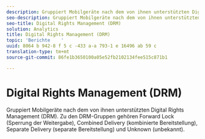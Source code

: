 ```yaml
---
description: Gruppiert Mobilgeräte nach dem von ihnen unterstützten Digital Rights Management (DRM). Zu den DRM-Gruppen gehören Forward Lock (Sperrung der Weitergabe), Combined Delivery (kombinierte Bereitstellung), Separate Delivery (separate Bereitstellung) und Unknown (unbekannt).
seo-description: Gruppiert Mobilgeräte nach dem von ihnen unterstützten Digital Rights Management (DRM). Zu den DRM-Gruppen gehören Forward Lock (Sperrung der Weitergabe), Combined Delivery (kombinierte Bereitstellung), Separate Delivery (separate Bereitstellung) und Unknown (unbekannt).
seo-title: Digital Rights Management (DRM)
solution: Analytics
title: Digital Rights Management (DRM)
topic: 'Berichte    '
uuid: 8064 b 942-8 f 5 c -433 a-a 793-1 e 16496 ab 59 c
translation-type: tm+mt
source-git-commit: 86fe1b3650100a05e52fb2102134fee515c871b1

---
```



# Digital Rights Management (DRM)

Gruppiert Mobilgeräte nach dem von ihnen unterstützten Digital Rights Management (DRM). Zu den DRM-Gruppen gehören Forward Lock (Sperrung der Weitergabe), Combined Delivery (kombinierte Bereitstellung), Separate Delivery (separate Bereitstellung) und Unknown (unbekannt).

